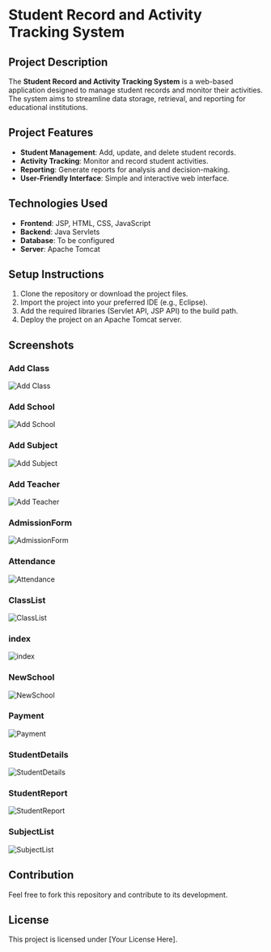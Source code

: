 # Student Record and Activity Tracking System

## Project Description
The **Student Record and Activity Tracking System** is a web-based application designed to manage student records and monitor their activities. The system aims to streamline data storage, retrieval, and reporting for educational institutions.

## Project Features
- **Student Management**: Add, update, and delete student records.
- **Activity Tracking**: Monitor and record student activities.
- **Reporting**: Generate reports for analysis and decision-making.
- **User-Friendly Interface**: Simple and interactive web interface.



## Technologies Used
- **Frontend**: JSP, HTML, CSS, JavaScript
- **Backend**: Java Servlets
- **Database**: To be configured
- **Server**: Apache Tomcat

## Setup Instructions
1. Clone the repository or download the project files.
2. Import the project into your preferred IDE (e.g., Eclipse).
3. Add the required libraries (Servlet API, JSP API) to the build path.
4. Deploy the project on an Apache Tomcat server.


## Screenshots

### Add Class
![Add Class](Output_Screenshot/AddClass.png)

### Add School
![Add School](Output_Screenshot/AddSchool.png)

### Add Subject
![Add Subject](Output_Screenshot/AddSubject.png)

### Add Teacher
![Add Teacher](Output_Screenshot/AddTeacher.png)

### AdmissionForm
![AdmissionForm](Output_Screenshot/AdmissionForm.png)

### Attendance
![Attendance](Output_Screenshot/Attentdance.png)


### ClassList
![ClassList](Output_Screenshot/ClassList.png)

### index
![index](Output_Screenshot/index.png)

### NewSchool
![NewSchool](Output_Screenshot/NewSchool.png)

### Payment
![Payment](Output_Screenshot/Payment.png)

### StudentDetails
![StudentDetails](Output_Screenshot/StudentDetails.png)

### StudentReport
![StudentReport](Output_Screenshot/StudentReport.png)

### SubjectList
![SubjectList](Output_Screenshot/SubjectList.png)


## Contribution
Feel free to fork this repository and contribute to its development.

## License
This project is licensed under [Your License Here].
